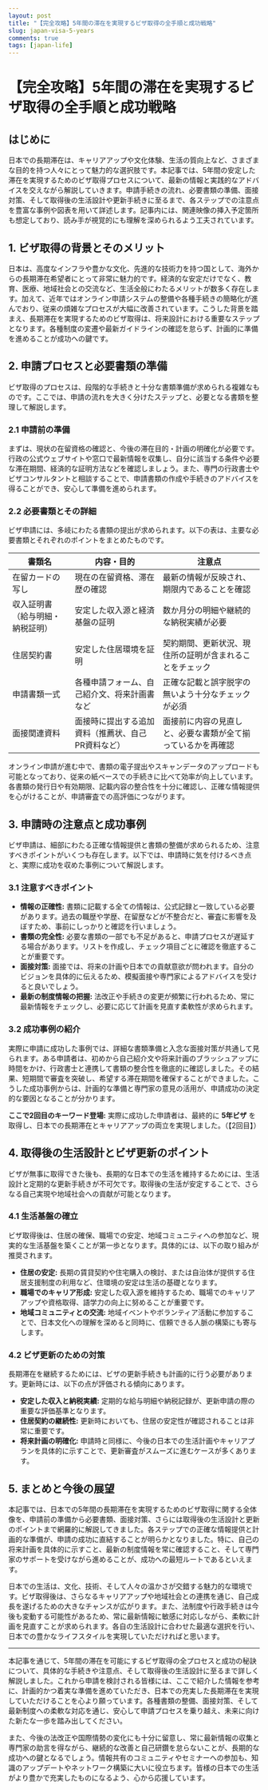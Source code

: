 ```yaml
---
layout: post
title: "【完全攻略】5年間の滞在を実現するビザ取得の全手順と成功戦略"
slug: japan-visa-5-years
comments: true
tags: [japan-life]
---
```


# 【完全攻略】5年間の滞在を実現するビザ取得の全手順と成功戦略

## はじめに
日本での長期滞在は、キャリアアップや文化体験、生活の質向上など、さまざまな目的を持つ人々にとって魅力的な選択肢です。本記事では、5年間の安定した滞在を実現するためのビザ取得プロセスについて、最新の情報と実践的なアドバイスを交えながら解説していきます。申請手続きの流れ、必要書類の準備、面接対策、そして取得後の生活設計や更新手続きに至るまで、各ステップでの注意点を豊富な事例や図表を用いて詳述します。記事内には、関連映像の挿入予定箇所も想定しており、読み手が視覚的にも理解を深められるよう工夫されています。

<script async src="https://pagead2.googlesyndication.com/pagead/js/adsbygoogle.js?client=ca-pub-7886659064712565"
     crossorigin="anonymous"></script>
<!-- 광고2 -->
<ins class="adsbygoogle"
     style="display:block"
     data-ad-client="ca-pub-7886659064712565"
     data-ad-slot="1101493367"
     data-ad-format="auto"
     data-full-width-responsive="true"></ins>
<script>
     (adsbygoogle = window.adsbygoogle || []).push({});
</script>

## 1. ビザ取得の背景とそのメリット
日本は、高度なインフラや豊かな文化、先進的な技術力を持つ国として、海外からの長期滞在希望者にとって非常に魅力的です。経済的な安定だけでなく、教育、医療、地域社会との交流など、生活全般にわたるメリットが数多く存在します。加えて、近年ではオンライン申請システムの整備や各種手続きの簡略化が進んでおり、従来の煩雑なプロセスが大幅に改善されています。こうした背景を踏まえ、長期滞在を実現するためのビザ取得は、将来設計における重要なステップとなります。各種制度の変遷や最新ガイドラインの確認を怠らず、計画的に準備を進めることが成功への鍵です。

## 2. 申請プロセスと必要書類の準備
ビザ取得のプロセスは、段階的な手続きと十分な書類準備が求められる複雑なものです。ここでは、申請の流れを大きく分けたステップと、必要となる書類を整理して解説します。

<script async src="https://pagead2.googlesyndication.com/pagead/js/adsbygoogle.js?client=ca-pub-7886659064712565"
     crossorigin="anonymous"></script>
<!-- 광고2 -->
<ins class="adsbygoogle"
     style="display:block"
     data-ad-client="ca-pub-7886659064712565"
     data-ad-slot="1101493367"
     data-ad-format="auto"
     data-full-width-responsive="true"></ins>
<script>
     (adsbygoogle = window.adsbygoogle || []).push({});
</script>

### 2.1 申請前の準備
まずは、現状の在留資格の確認と、今後の滞在目的・計画の明確化が必要です。行政の公式ウェブサイトや窓口で最新情報を収集し、自分に該当する条件や必要な滞在期間、経済的な証明方法などを確認しましょう。また、専門の行政書士やビザコンサルタントと相談することで、申請書類の作成や手続きのアドバイスを得ることができ、安心して準備を進められます。


### 2.2 必要書類とその詳細
ビザ申請には、多岐にわたる書類の提出が求められます。以下の表は、主要な必要書類とそれぞれのポイントをまとめたものです。

| 書類名                   | 内容・目的                                            | 注意点                                         |
|------------------------|-----------------------------------------------------|----------------------------------------------|
| 在留カードの写し            | 現在の在留資格、滞在歴の確認                                  | 最新の情報が反映され、期限内であることを確認               |
| 収入証明書（給与明細・納税証明） | 安定した収入源と経済基盤の証明                                | 数か月分の明細や継続的な納税実績が必要                        |
| 住居契約書                  | 安定した住居環境を証明                                     | 契約期間、更新状況、現住所の証明が含まれることをチェック           |
| 申請書類一式                | 各種申請フォーム、自己紹介文、将来計画書など                         | 正確な記載と誤字脱字の無いよう十分なチェックが必須                  |
| 面接関連資料                | 面接時に提出する追加資料（推薦状、自己PR資料など）                     | 面接前に内容の見直しと、必要な書類が全て揃っているかを再確認          |

オンライン申請が進む中で、書類の電子提出やスキャンデータのアップロードも可能となっており、従来の紙ベースでの手続きに比べて効率が向上しています。各書類の発行日や有効期限、記載内容の整合性を十分に確認し、正確な情報提供を心がけることが、申請審査での高評価につながります。

## 3. 申請時の注意点と成功事例

<script async src="https://pagead2.googlesyndication.com/pagead/js/adsbygoogle.js?client=ca-pub-7886659064712565"
     crossorigin="anonymous"></script>
<!-- 광고2 -->
<ins class="adsbygoogle"
     style="display:block"
     data-ad-client="ca-pub-7886659064712565"
     data-ad-slot="1101493367"
     data-ad-format="auto"
     data-full-width-responsive="true"></ins>
<script>
     (adsbygoogle = window.adsbygoogle || []).push({});
</script>

ビザ申請は、細部にわたる正確な情報提供と書類の整備が求められるため、注意すべきポイントがいくつも存在します。以下では、申請時に気を付けるべき点と、実際に成功を収めた事例について解説します。

### 3.1 注意すべきポイント
- **情報の正確性:** 書類に記載する全ての情報は、公式記録と一致している必要があります。過去の職歴や学歴、在留歴などが不整合だと、審査に影響を及ぼすため、事前にしっかりと確認を行いましょう。
- **書類の完全性:** 必要な書類の一部でも不足があると、申請プロセスが遅延する場合があります。リストを作成し、チェック項目ごとに確認を徹底することが重要です。
- **面接対策:** 面接では、将来の計画や日本での貢献意欲が問われます。自分のビジョンを具体的に伝えるため、模擬面接や専門家によるアドバイスを受けると良いでしょう。
- **最新の制度情報の把握:** 法改正や手続きの変更が頻繁に行われるため、常に最新情報をチェックし、必要に応じて計画を見直す柔軟性が求められます。

### 3.2 成功事例の紹介
実際に申請に成功した事例では、詳細な書類準備と入念な面接対策が共通して見られます。ある申請者は、初めから自己紹介文や将来計画のブラッシュアップに時間をかけ、行政書士と連携して書類の整合性を徹底的に確認しました。その結果、短期間で審査を突破し、希望する滞在期間を確保することができました。こうした成功事例からは、計画的な準備と専門家の意見の活用が、申請成功の決定的な要因となることが分かります。

**ここで2回目のキーワード登場:** 実際に成功した申請者は、最終的に **5年ビザ** を取得し、日本での長期滞在とキャリアアップの両立を実現しました。（【2回目】）

## 4. 取得後の生活設計とビザ更新のポイント

<script async src="https://pagead2.googlesyndication.com/pagead/js/adsbygoogle.js?client=ca-pub-7886659064712565"
     crossorigin="anonymous"></script>
<!-- 광고2 -->
<ins class="adsbygoogle"
     style="display:block"
     data-ad-client="ca-pub-7886659064712565"
     data-ad-slot="1101493367"
     data-ad-format="auto"
     data-full-width-responsive="true"></ins>
<script>
     (adsbygoogle = window.adsbygoogle || []).push({});
</script>

ビザが無事に取得できた後も、長期的な日本での生活を維持するためには、生活設計と定期的な更新手続きが不可欠です。取得後の生活が安定することで、さらなる自己実現や地域社会への貢献が可能となります。

### 4.1 生活基盤の確立
ビザ取得後は、住居の確保、職場での安定、地域コミュニティへの参加など、現実的な生活基盤を築くことが第一歩となります。具体的には、以下の取り組みが推奨されます。
- **住居の安定:** 長期の賃貸契約や住宅購入の検討、または自治体が提供する住居支援制度の利用など、住環境の安定は生活の基礎となります。
- **職場でのキャリア形成:** 安定した収入源を維持するため、職場でのキャリアアップや資格取得、語学力の向上に努めることが重要です。
- **地域コミュニティとの交流:** 地域イベントやボランティア活動に参加することで、日本文化への理解を深めると同時に、信頼できる人脈の構築にも寄与します。

### 4.2 ビザ更新のための対策
長期滞在を継続するためには、ビザの更新手続きも計画的に行う必要があります。更新時には、以下の点が評価される傾向にあります。
- **安定した収入と納税実績:** 定期的な給与明細や納税記録が、更新申請の際の重要な評価基準となります。
- **住居契約の継続性:** 更新時においても、住居の安定性が確認されることは非常に重要です。
- **将来計画の明確化:** 申請時と同様に、今後の日本での生活計画やキャリアプランを具体的に示すことで、更新審査がスムーズに進むケースが多くあります。

<script async src="https://pagead2.googlesyndication.com/pagead/js/adsbygoogle.js?client=ca-pub-7886659064712565"
     crossorigin="anonymous"></script>
<!-- 광고2 -->
<ins class="adsbygoogle"
     style="display:block"
     data-ad-client="ca-pub-7886659064712565"
     data-ad-slot="1101493367"
     data-ad-format="auto"
     data-full-width-responsive="true"></ins>
<script>
     (adsbygoogle = window.adsbygoogle || []).push({});
</script>

## 5. まとめと今後の展望
本記事では、日本での5年間の長期滞在を実現するためのビザ取得に関する全体像を、申請前の準備から必要書類、面接対策、さらには取得後の生活設計と更新のポイントまで網羅的に解説してきました。各ステップでの正確な情報提供と計画的な準備が、申請の成功に直結することが明らかとなりました。特に、自己の将来計画を具体的に示すこと、最新の制度情報を常に確認すること、そして専門家のサポートを受けながら進めることが、成功への最短ルートであるといえます。



日本での生活は、文化、技術、そして人々の温かさが交錯する魅力的な環境です。ビザ取得後は、さらなるキャリアアップや地域社会との連携を通じ、自己成長を遂げるための大きなチャンスが広がります。また、法制度や行政手続きは今後も変動する可能性があるため、常に最新情報に敏感に対応しながら、柔軟に計画を見直すことが求められます。各自の生活設計に合わせた最適な選択を行い、日本での豊かなライフスタイルを実現していただければと思います。

<script async src="https://pagead2.googlesyndication.com/pagead/js/adsbygoogle.js?client=ca-pub-7886659064712565"
     crossorigin="anonymous"></script>
<!-- 광고2 -->
<ins class="adsbygoogle"
     style="display:block"
     data-ad-client="ca-pub-7886659064712565"
     data-ad-slot="1101493367"
     data-ad-format="auto"
     data-full-width-responsive="true"></ins>
<script>
     (adsbygoogle = window.adsbygoogle || []).push({});
</script>

---

本記事を通じて、5年間の滞在を可能にするビザ取得の全プロセスと成功の秘訣について、具体的な手続きや注意点、そして取得後の生活設計に至るまで詳しく解説しました。これから申請を検討される皆様には、ここで紹介した情報を参考に、計画的かつ着実な準備を進めていただき、日本での充実した長期滞在を実現していただけることを心より願っています。各種書類の整備、面接対策、そして最新制度への柔軟な対応を通じ、安心して申請プロセスを乗り越え、未来に向けた新たな一歩を踏み出してください。

また、今後の法改正や国際情勢の変化にも十分に留意し、常に最新情報の収集と専門家の助言を得ながら、継続的な改善と自己研鑽を怠らないことが、長期的な成功への鍵となるでしょう。情報共有のコミュニティやセミナーへの参加も、知識のアップデートやネットワーク構築に大いに役立ちます。皆様の日本での生活がより豊かで充実したものになるよう、心から応援しています。

<script async src="https://pagead2.googlesyndication.com/pagead/js/adsbygoogle.js?client=ca-pub-7886659064712565"
     crossorigin="anonymous"></script>
<!-- 광고2 -->
<ins class="adsbygoogle"
     style="display:block"
     data-ad-client="ca-pub-7886659064712565"
     data-ad-slot="1101493367"
     data-ad-format="auto"
     data-full-width-responsive="true"></ins>
<script>
     (adsbygoogle = window.adsbygoogle || []).push({});
</script>